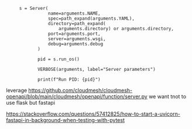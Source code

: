         s = Server(
                    name=arguments.NAME,
                    spec=path_expand(arguments.YAML),
                    directory=path_expand(
                        arguments.directory) or arguments.directory,
                    port=arguments.port,
                    server=arguments.wsgi,
                    debug=arguments.debug
                )

                pid = s.run_os()

                VERBOSE(arguments, label="Server parameters")

                print(f"Run PID: {pid}")

leverage 
https://github.com/cloudmesh/cloudmesh-openapi/blob/main/cloudmesh/openapi/function/server.py
we want tnot to use flask but fastapi

https://stackoverflow.com/questions/57412825/how-to-start-a-uvicorn-fastapi-in-background-when-testing-with-pytest